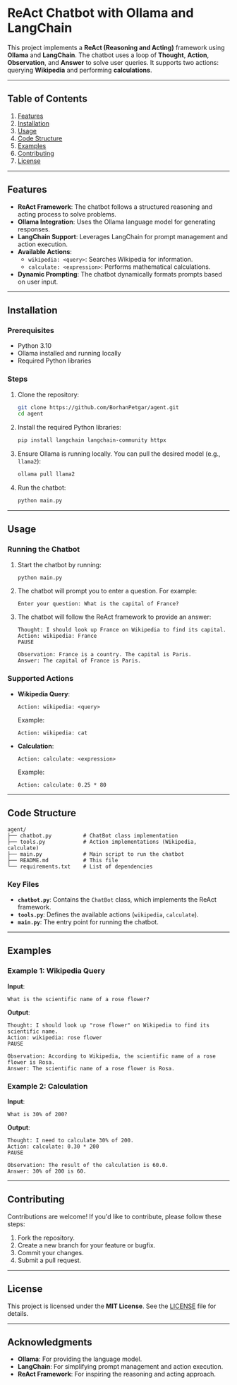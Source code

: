 
# ReAct Chatbot with Ollama and LangChain

This project implements a **ReAct (Reasoning and Acting)** framework using **Ollama** and **LangChain**. The chatbot uses a loop of **Thought**, **Action**, **Observation**, and **Answer** to solve user queries. It supports two actions: querying **Wikipedia** and performing **calculations**.

---

## Table of Contents
1. [Features](#features)
2. [Installation](#installation)
3. [Usage](#usage)
4. [Code Structure](#code-structure)
5. [Examples](#examples)
6. [Contributing](#contributing)
7. [License](#license)

---

## Features

- **ReAct Framework**: The chatbot follows a structured reasoning and acting process to solve problems.
- **Ollama Integration**: Uses the Ollama language model for generating responses.
- **LangChain Support**: Leverages LangChain for prompt management and action execution.
- **Available Actions**:
  - `wikipedia: <query>`: Searches Wikipedia for information.
  - `calculate: <expression>`: Performs mathematical calculations.
- **Dynamic Prompting**: The chatbot dynamically formats prompts based on user input.

---

## Installation

### Prerequisites
- Python 3.10
- Ollama installed and running locally
- Required Python libraries

### Steps
1. Clone the repository:
   ```bash
   git clone https://github.com/BorhanPetgar/agent.git
   cd agent
   ```

2. Install the required Python libraries:
   ```bash
   pip install langchain langchain-community httpx
   ```

3. Ensure Ollama is running locally. You can pull the desired model (e.g., `llama2`):
   ```bash
   ollama pull llama2
   ```

4. Run the chatbot:
   ```bash
   python main.py
   ```

---

## Usage

### Running the Chatbot
1. Start the chatbot by running:
   ```bash
   python main.py
   ```

2. The chatbot will prompt you to enter a question. For example:
   ```
   Enter your question: What is the capital of France?
   ```

3. The chatbot will follow the ReAct framework to provide an answer:
   ```
   Thought: I should look up France on Wikipedia to find its capital.
   Action: wikipedia: France
   PAUSE

   Observation: France is a country. The capital is Paris.
   Answer: The capital of France is Paris.
   ```

### Supported Actions
- **Wikipedia Query**:
  ```
  Action: wikipedia: <query>
  ```
  Example:
  ```
  Action: wikipedia: cat
  ```

- **Calculation**:
  ```
  Action: calculate: <expression>
  ```
  Example:
  ```
  Action: calculate: 0.25 * 80
  ```

---

## Code Structure

```
agent/
├── chatbot.py          # ChatBot class implementation
├── tools.py            # Action implementations (Wikipedia, calculate)
├── main.py             # Main script to run the chatbot
├── README.md           # This file
└── requirements.txt    # List of dependencies
```

### Key Files
- **`chatbot.py`**: Contains the `ChatBot` class, which implements the ReAct framework.
- **`tools.py`**: Defines the available actions (`wikipedia`, `calculate`).
- **`main.py`**: The entry point for running the chatbot.

---

## Examples

### Example 1: Wikipedia Query
**Input**:
```
What is the scientific name of a rose flower?
```

**Output**:
```
Thought: I should look up "rose flower" on Wikipedia to find its scientific name.
Action: wikipedia: rose flower
PAUSE

Observation: According to Wikipedia, the scientific name of a rose flower is Rosa.
Answer: The scientific name of a rose flower is Rosa.
```

### Example 2: Calculation
**Input**:
```
What is 30% of 200?
```

**Output**:
```
Thought: I need to calculate 30% of 200.
Action: calculate: 0.30 * 200
PAUSE

Observation: The result of the calculation is 60.0.
Answer: 30% of 200 is 60.
```

---

## Contributing

Contributions are welcome! If you'd like to contribute, please follow these steps:
1. Fork the repository.
2. Create a new branch for your feature or bugfix.
3. Commit your changes.
4. Submit a pull request.

---

## License

This project is licensed under the **MIT License**. See the [LICENSE](LICENSE) file for details.

---

## Acknowledgments

- **Ollama**: For providing the language model.
- **LangChain**: For simplifying prompt management and action execution.
- **ReAct Framework**: For inspiring the reasoning and acting approach.


